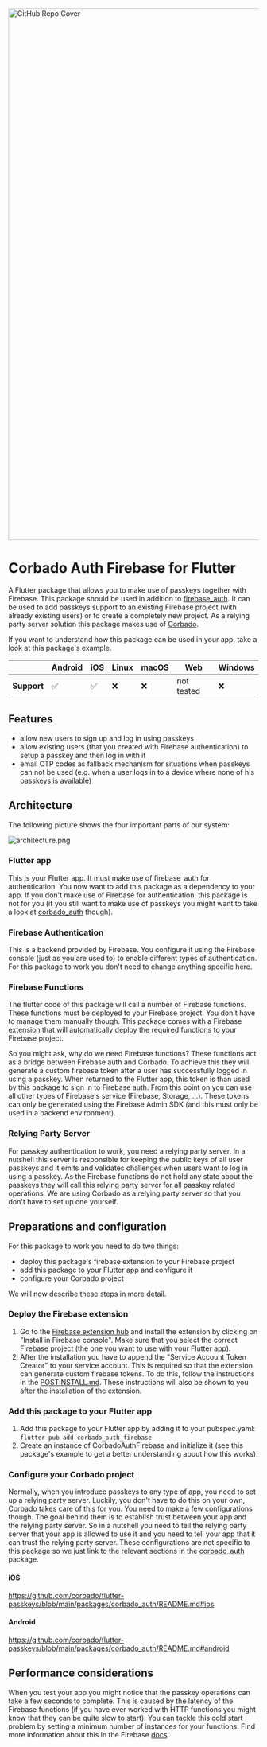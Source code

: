 <img width="1070" alt="GitHub Repo Cover" src="https://raw.githubusercontent.com/corbado/flutter-passkeys/main/.github/images/root_headline.png">

# Corbado Auth Firebase for Flutter

A Flutter package that allows you to make use of passkeys together with Firebase.
This package should be used in addition to [firebase_auth](https://pub.dev/packages/firebase_auth).
It can be used to add passkeys support to an existing Firebase project (with already existing users)
or to create a completely new project.
As a relying party server solution this package makes use of [Corbado](https://app.corbado.com).

If you want to understand how this package can be used in your app, take a look at this package's
example.

|             | Android            | iOS                | Linux | macOS | Web        | Windows |
|-------------|--------------------|--------------------|-------|-------|------------|---------|
| **Support** | :white_check_mark: | :white_check_mark: | :x:   | :x:   | not tested | :x:     |

## Features

* allow new users to sign up and log in using passkeys
* allow existing users (that you created with Firebase authentication) to setup a passkey and then
  log in with it
* email OTP codes as fallback mechanism for situations when passkeys can not be used (e.g. when a
  user logs in to a device where none of his passkeys is available)

## Architecture

The following picture shows the four important parts of our system:

![architecture.png](https://raw.githubusercontent.com/corbado/flutter-passkeys/main/packages/corbado_auth_firebase/doc/architecture.png)

### Flutter app

This is your Flutter app.
It must make use of firebase_auth for authentication.
You now want to add this package as a dependency to your app.
If you don't make use of Firebase for authentication, this package is not for you (if you still want
to make use of passkeys you might want to take a look
at [corbado_auth](https://pub.dev/packages/corbado_auth) though).

### Firebase Authentication

This is a backend provided by Firebase.
You configure it using the Firebase console (just as you are used to) to enable different types of
authentication.
For this package to work you don't need to change anything specific here.

### Firebase Functions

The flutter code of this package will call a number of Firebase functions.
These functions must be deployed to your Firebase project.
You don't have to manage them manually though.
This package comes with a Firebase extension that will automatically deploy the required functions
to your Firebase project.

So you might ask, why do we need Firebase functions?
These functions act as a bridge between Firebase auth and Corbado.
To achieve this they will generate a custom firebase token after a user has successfully logged in
using a passkey.
When returned to the Flutter app, this token is than used by this package to sign in to Firebase
auth.
From this point on you can use all other types of Firebase's service (Firebase, Storage, ...).
These tokens can only be generated using the Firebase Admin SDK (and this must only be used in a
backend environment).

### Relying Party Server

For passkey authentication to work, you need a relying party server.
In a nutshell this server is responsible for keeping the public keys of all user passkeys and it
emits and validates challenges when users want to log in using a passkey.
As the Firebase functions do not hold any state about the passkeys they will call this relying party
server for all passkey related operations.
We are using Corbado as a relying party server so that you don't have to set up one yourself.

## Preparations and configuration

For this package to work you need to do two things:

- deploy this package's firebase extension to your Firebase project
- add this package to your Flutter app and configure it
- configure your Corbado project

We will now describe these steps in more detail.

### Deploy the Firebase extension

1. Go to
   the [Firebase extension hub](https://extensions.dev/extensions/firebase/authentication-corbado)
   and install the extension by clicking on "Install in Firebase console". Make sure that you select
   the correct Firebase project (the one you want to use with your Flutter app).
2. After the installation you have to append the "Service Account Token Creator" to your service
   account. This is required so that the extension can generate custom firebase tokens. To do this,
   follow the instructions in the [POSTINSTALL.md](https://github.com/corbado/flutter-passkeys/blob/main/packages/corbado_auth_firebase/extension/POSTINSTALL.md). 
   These instructions will also be shown to you after the installation of the extension.

### Add this package to your Flutter app

1. Add this package to your Flutter app by adding it to your pubspec.yaml: `flutter pub add corbado_auth_firebase`
2. Create an instance of CorbadoAuthFirebase and initialize it (see this package's example to get a
   better understanding about how this works).

### Configure your Corbado project

Normally, when you introduce passkeys to any type of app, you need to set up a relying party server.
Luckily, you don't have to do this on your own, Corbado takes care of this for you.
You need to make a few configurations though.
The goal behind them is to establish trust between your app and the relying party server.
So in a nutshell you need to tell the relying party server that your app is allowed to use it and
you need to tell your app that it can trust the relying party server.
These configurations are not specific to this package so we just link to the relevant sections in
the [corbado_auth](https://pub.dev/packages/corbado_auth) package.

#### iOS

https://github.com/corbado/flutter-passkeys/blob/main/packages/corbado_auth/README.md#ios

#### Android

https://github.com/corbado/flutter-passkeys/blob/main/packages/corbado_auth/README.md#android

## Performance considerations

When you test your app you might notice that the passkey operations can take a few seconds to
complete.
This is caused by the latency of the Firebase functions (if you have ever worked with HTTP functions
you might know that they can be quite slow to start).
You can tackle this cold start problem by setting a minimum number of instances for your functions.
Find more information about this in the
Firebase [docs](https://firebase.google.com/docs/functions/tips#min).